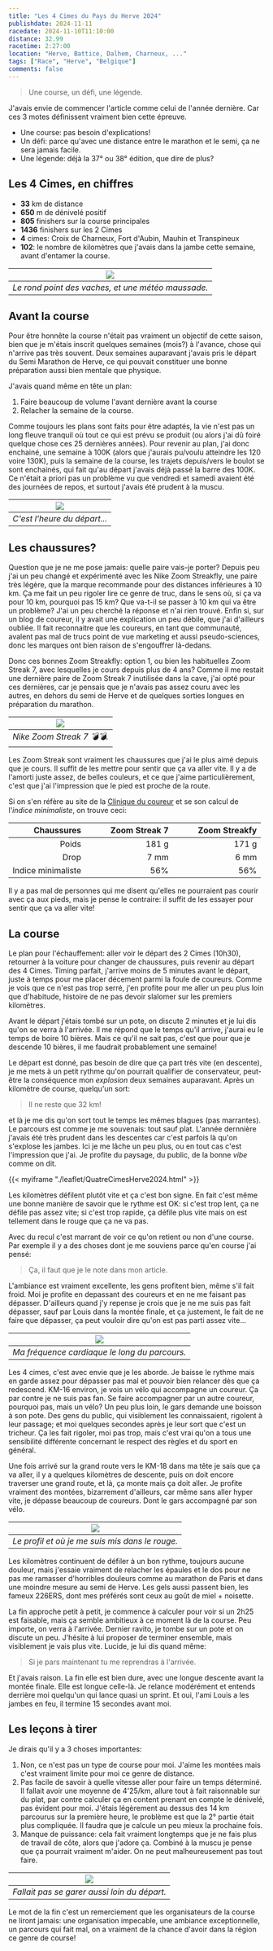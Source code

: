 ```yaml
---
title: "Les 4 Cimes du Pays du Herve 2024"
publishdate: 2024-11-11
racedate: 2024-11-10T11:10:00
distance: 32.99
racetime: 2:27:00
location: "Herve, Battice, Dalhem, Charneux, ..."
tags: ["Race", "Herve", "Belgique"]
comments: false
---
```


> Une course, un défi, une légende.

J'avais envie de commencer l'article comme celui de l'année dernière. Car ces 3 motes définissent vraiment bien cette épreuve. 
- Une course: pas besoin d'explications!
- Un défi: parce qu'avec une distance entre le marathon et le semi, ça ne sera jamais facile.
- Une légende: déjà la 37° ou 38° édition, que dire de plus?

## Les 4 Cimes, en chiffres

- __33__ km de distance
- __650__ m de dénivelé positif
- __805__ finishers sur la course principales
- __1436__ finishers sur les 2 Cimes
- __4__ cimes: Croix de Charneux, Fort d'Aubin, Mauhin et Transpineux
- __102__: le nombre de kilomètres que j'avais dans la jambe cette semaine, avant d'entamer la course.

| ![](./images/cimes01.JPG) |
|:--:|
| _Le rond point des vaches, et une météo maussade._|


## Avant la course

Pour être honnête la course n'était pas vraiment un objectif de cette saison, bien que je m'étais inscrit quelques semaines (mois?) à l'avance, chose qui n'arrive pas très souvent. Deux semaines auparavant j'avais pris le départ du Semi Marathon de Herve, ce qui pouvait constituer une bonne préparation aussi bien mentale que physique.

J'avais quand même en tête un plan:
1. Faire beaucoup de volume l'avant dernière avant la course
2. Relacher la semaine de la course.

Comme toujours les plans sont faits pour être adaptés, la vie n'est pas un long fleuve tranquil où tout ce qui est prévu se produit (ou alors j'ai dû foiré quelque chose ces 25 dernières années). Pour revenir au plan, j'ai donc enchainé, une semaine à 100K (alors que j'aurais pu/voulu atteindre les 120 voire 130K), puis la semaine de la course, les trajets depuis/vers le boulot se sont enchainés, qui fait qu'au départ j'avais déjà passé la barre des 100K. Ce n'était a priori pas un problème vu que vendredi et samedi avaient été des journées de repos, et surtout j'avais été prudent à la muscu.

| ![](./images/cimesgarmin00.png) |
|:--:|
| _C'est l'heure du départ..._|

## Les chaussures?

Question que je ne me pose jamais: quelle paire vais-je porter? Depuis peu j'ai un peu changé et expérimenté avec les Nike Zoom Streakfly, une paire très légère, que la marque recommande pour des distances inférieures à 10 km. Ça me fait un peu rigoler lire ce genre de truc, dans le sens où, si ça va pour 10 km, pourquoi pas 15 km? Que va-t-il se passer à 10 km qui va être un problème? J'ai un peu cherché la réponse et n'ai rien trouvé. Enfin si, sur un blog de coureur, il y avait une explication un peu débile, que j'ai d'ailleurs oubliée. Il fait reconnaitre que les coureurs, en tant que communauté, avalent pas mal de trucs point de vue marketing et aussi pseudo-sciences, donc les marques ont bien raison de s'engouffrer là-dedans.

Donc ces bonnes Zoom Streakfly: option 1, ou bien les habituelles Zoom Streak 7, avec lesquelles je cours depuis plus de 4 ans? Comme il me restait une dernière paire de Zoom Streak 7 inutilisée dans la cave, j'ai opté pour ces dernières, car je pensais que je n'avais pas assez couru avec les autres, en dehors du semi de Herve et de quelques sorties longues en préparation du marathon. 

| ![](./images/cimes04.JPG) |
|:--:|
| _Nike Zoom Streak 7 💣💣._|


Les Zoom Streak sont vraiment les chaussures que j'ai le plus aimé depuis que je cours. Il suffit de les mettre pour sentir que ça va aller vite. Il y a de l'amorti juste assez, de belles couleurs, et ce que j'aime particulièrement, c'est que j'ai l'impression que le pied est proche de la route.

Si on s'en réfère au site de la [Clinique du coureur](https://lacliniqueducoureur.com/chaussures/) et se son calcul de l'_indice minimaliste_, on trouve ceci:

| Chaussures |     |&nbsp; &nbsp; &nbsp; Zoom Streak 7 |    |&nbsp; &nbsp; &nbsp; Zoom Streakfy |
| --------:  | --- | --------------: |--- | ---:        | 
| Poids      |     | 181 g          |    |   171 g      |
| Drop       |     | 7 mm           |    |   6 mm       |
| Indice minimaliste |  | 56%       |    |   56%        |

Il y a pas mal de personnes qui me disent qu'elles ne pourraient pas courir avec ça aux pieds, mais je pense le contraire: il suffit de les essayer pour sentir que ça va aller vite! 

## La course

Le plan pour l'échauffement: aller voir le départ des 2 Cimes (10h30), retourner à la voiture pour changer de chaussures, puis revenir au départ des 4 Cimes. Timing parfait, j'arrive moins de 5 minutes avant le départ, juste à temps pour me placer décement parmi la foule de coureurs. Comme je vois que ce n'est pas trop serré, j'en profite pour me aller un peu plus loin que d'habitude, histoire de ne pas devoir slalomer sur les premiers kilomètres.

Avant le départ j'étais tombé sur un pote, on discute 2 minutes et je lui dis qu'on se verra à l'arrivée. Il me répond que le temps qu'il arrive, j'aurai eu le temps de boire 10 bières. Mais ce qu'il ne sait pas, c'est que pour que je descende 10 bières, il me faudrait probablement une semaine!

Le départ est donné, pas besoin de dire que ça part très vite (en descente), je me mets à un petit rythme qu'on pourrait qualifier de conservateur, peut-être la conséquence mon _explosion_ deux semaines auparavant. Après un kilomètre de course, quelqu'un sort:
> Il ne reste que 32 km!

et là je me dis qu'on sort tout le temps les mêmes blagues (pas marrantes). Le parcours est comme je me souvenais: tout sauf plat. L'année dernnière j'avais été très prudent dans les descentes car c'est parfois là qu'on s'explose les jambes. Ici je me lâche un peu plus, ou en tout cas c'est l'impression que j'ai. Je profite du paysage, du public, de la bonne _vibe_ comme on dit.

{{< myiframe "./leaflet/QuatreCimesHerve2024.html" >}}

Les kilomètres défilent plutôt vite et ça c'est bon signe. En fait c'est même une bonne manière de savoir que le rythme est OK: si c'est trop lent, ça ne défile pas assez vite; si c'est trop rapide, ça défile plus vite mais on est tellement dans le rouge que ça ne va pas. 

Avec du recul c'est marrant de voir ce qu'on retient ou non d'une course. Par exemple il y a des choses dont je me souviens parce qu'en course j'ai pensé:
> Ça, il faut que je le note dans mon article.

L'ambiance est vraiment excellente, les gens profitent bien, même s'il fait froid. Moi je profite en depassant des coureurs et en ne me faisant pas dépasser. D'ailleurs quand j'y repense je crois que je ne me suis pas fait dépasser, sauf par Louis dans la montée finale, et ça justement, le fait de ne faire que dépasser, ça peut vouloir dire qu'on est pas parti assez vite...

| ![](./images/cimes05.jpg) |
|:--:|
| _Ma fréquence cardiaque le long du parcours._|

Les 4 cimes, c'est avec envie que je les aborde. Je baisse le rythme mais en garde assez pour dépasser pas mal et pouvoir bien relancer dès que ça redescend. KM-16 environ, je vois un vélo qui accompagne un coureur. Ça par contre je ne suis pas fan. Se faire accompagner par un autre coureur, pourquoi pas, mais un vélo? Un peu plus loin, le gars demande une boisson à son pote. Des gens du public, qui visiblement les connaissaient, rigolent à leur passage; et moi quelques secondes après je leur sort que c'est un tricheur. Ça les fait rigoler, moi pas trop, mais c'est vrai qu'on a tous une sensibilité différente concernant le respect des règles et du sport en général.

Une fois arrivé sur la grand route vers le KM-18 dans ma tête je sais que ça va aller, il y a quelques kilomètres de descente, puis on doit encore traverser une grand route, et là, ça monte mais ça doit aller. Je profite vraiment des montées, bizarrement d'ailleurs, car même sans aller hyper vite, je dépasse beaucoup de coureurs. Dont le gars accompagné par son vélo. 

| ![](./images/cimes06.jpg) |
|:--:|
| _Le profil et où je me suis mis dans le rouge._|

Les kilomètres continuent de défiler à un bon rythme, toujours aucune douleur, mais j'essaie vraiment de relacher les épaules et le dos pour ne pas me ramasser d'horribles douleurs comme au marathon de Paris et dans une moindre mesure au semi de Herve. Les gels aussi passent bien, les fameux 226ERS, dont mes préférés sont ceux au goût de miel + noisette. 

La fin approche petit à petit, je commence à calculer pour voir si un 2h25 est faisable, mais ça semble ambitieux à ce moment là de la course. Peu importe, on verra à l'arrivée. Dernier ravito, je tombe sur un pote et on discute un peu. J'hésite à lui proposer de terminer ensemble, mais visiblement je vais plus vite. Lucide, je lui dis quand même:
> Si je pars maintenant tu me reprendras à l'arrivée.

Et j'avais raison. La fin elle est bien dure, avec une longue descente avant la montée finale. Elle est longue celle-là. Je relance modérément et entends derrière moi quelqu'un qui lance quasi un sprint. Et oui, l'ami Louis a les jambes en feu, il termine 15 secondes avant moi.

## Les leçons à tirer

Je dirais qu'il y a 3 choses importantes:
1. Non, ce n'est pas un type de course pour moi. J'aime les montées mais c'est vraiment limite pour moi ce genre de distance. 
2. Pas facile de savoir à quelle vitesse aller pour faire un temps déterminé. Il fallait avoir une moyenne de 4'25/km, allure tout à fait raisonnable sur du plat, par contre calculer ça en content prenant en compte le dénivelé, pas évident pour moi. J'étais légèrement au dessus des 14 km parcourus sur la première heure, le problème est que la 2° partie était plus compliquée. Il faudra que je calcule un peu mieux la prochaine fois.
3. Manque de puissance: cela fait vraiment longtemps que je ne fais plus de travail de côte, alors que j'adore ça. Combiné à la muscu je pense que ça pourrait vraiment m'aider. On ne peut malheureusement pas tout faire.

| ![](./images/cimesgarmin01.png) |
|:--:|
| _Fallait pas se garer aussi loin du départ._|

Le mot de la fin c'est un remerciement que les organisateurs de la course ne liront jamais: une organisation impecable, une ambiance exceptionnelle, un parcours qui fait mal, on a vraiment de la chance d'avoir dans la région ce genre de course!

